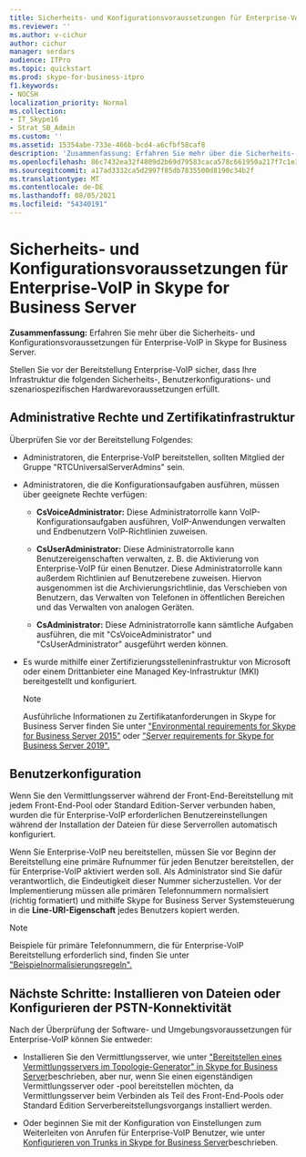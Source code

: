 ```yaml
---
title: Sicherheits- und Konfigurationsvoraussetzungen für Enterprise-VoIP in Skype for Business Server
ms.reviewer: ''
ms.author: v-cichur
author: cichur
manager: serdars
audience: ITPro
ms.topic: quickstart
ms.prod: skype-for-business-itpro
f1.keywords:
- NOCSH
localization_priority: Normal
ms.collection:
- IT_Skype16
- Strat_SB_Admin
ms.custom: ''
ms.assetid: 15354abe-733e-466b-bcd4-a6cfbf58caf8
description: 'Zusammenfassung: Erfahren Sie mehr über die Sicherheits- und Konfigurationsvoraussetzungen für Enterprise-VoIP in Skype for Business Server.'
ms.openlocfilehash: 86c7432ea32f4809d2b69d79583caca578c661950a217f7c1e3977925d524d3b
ms.sourcegitcommit: a17ad3332ca5d2997f85db7835500d8190c34b2f
ms.translationtype: MT
ms.contentlocale: de-DE
ms.lasthandoff: 08/05/2021
ms.locfileid: "54340191"
---
```

# <a name="security-and-configuration-prerequisites-for-enterprise-voice-in-skype-for-business-server"></a>Sicherheits- und Konfigurationsvoraussetzungen für Enterprise-VoIP in Skype for Business Server
 
**Zusammenfassung:** Erfahren Sie mehr über die Sicherheits- und Konfigurationsvoraussetzungen für Enterprise-VoIP in Skype for Business Server.
  
Stellen Sie vor der Bereitstellung Enterprise-VoIP sicher, dass Ihre Infrastruktur die folgenden Sicherheits-, Benutzerkonfigurations- und szenariospezifischen Hardwarevoraussetzungen erfüllt. 
  
## <a name="administrative-rights-and-certificate-infrastructure"></a>Administrative Rechte und Zertifikatinfrastruktur

Überprüfen Sie vor der Bereitstellung Folgendes:
  
- Administratoren, die Enterprise-VoIP bereitstellen, sollten Mitglied der Gruppe "RTCUniversalServerAdmins" sein.
    
- Administratoren, die die Konfigurationsaufgaben ausführen, müssen über geeignete Rechte verfügen:
    
  - **CsVoiceAdministrator:** Diese Administratorrolle kann VoIP-Konfigurationsaufgaben ausführen, VoIP-Anwendungen verwalten und Endbenutzern VoIP-Richtlinien zuweisen.
    
  - **CsUserAdministrator:** Diese Administratorrolle kann Benutzereigenschaften verwalten, z. B. die Aktivierung von Enterprise-VoIP für einen Benutzer. Diese Administratorrolle kann außerdem Richtlinien auf Benutzerebene zuweisen. Hiervon ausgenommen ist die Archivierungsrichtlinie, das Verschieben von Benutzern, das Verwalten von Telefonen in öffentlichen Bereichen und das Verwalten von analogen Geräten.
    
  - **CsAdministrator:** Diese Administratorrolle kann sämtliche Aufgaben ausführen, die mit "CsVoiceAdministrator" und "CsUserAdministrator" ausgeführt werden können.
    
- Es wurde mithilfe einer Zertifizierungsstelleninfrastruktur von Microsoft oder einem Drittanbieter eine Managed Key-Infrastruktur (MKI) bereitgestellt und konfiguriert.
    
    > [!NOTE]
    > Ausführliche Informationen zu Zertifikatanforderungen in Skype for Business Server finden Sie unter ["Environmental requirements for Skype for Business Server 2015"](../../plan-your-deployment/requirements-for-your-environment/environmental-requirements.md) oder ["Server requirements for Skype for Business Server 2019".](../../../SfBServer2019/plan/system-requirements.md) 
  
## <a name="user-configuration"></a>Benutzerkonfiguration

Wenn Sie den Vermittlungsserver während der Front-End-Bereitstellung mit jedem Front-End-Pool oder Standard Edition-Server verbunden haben, wurden die für Enterprise-VoIP erforderlichen Benutzereinstellungen während der Installation der Dateien für diese Serverrollen automatisch konfiguriert.
  
Wenn Sie Enterprise-VoIP neu bereitstellen, müssen Sie vor Beginn der Bereitstellung eine primäre Rufnummer für jeden Benutzer bereitstellen, der für Enterprise-VoIP aktiviert werden soll. Als Administrator sind Sie dafür verantwortlich, die Eindeutigkeit dieser Nummer sicherzustellen. Vor der Implementierung müssen alle primären Telefonnummern normalisiert (richtig formatiert) und mithilfe Skype for Business Server Systemsteuerung in die **Line-URI-Eigenschaft** jedes Benutzers kopiert werden.
  
> [!NOTE]
> Beispiele für primäre Telefonnummern, die für Enterprise-VoIP Bereitstellung erforderlich sind, finden Sie unter ["Beispielnormalisierungsregeln".](../../plan-your-deployment/enterprise-voice-solution/outbound-voice-routing.md#BKMK_SampleNormalizationRules) 
  
## <a name="next-steps-install-files-or-configure-pstn-connectivity"></a>Nächste Schritte: Installieren von Dateien oder Konfigurieren der PSTN-Konnektivität

Nach der Überprüfung der Software- und Umgebungsvoraussetzungen für Enterprise-VoIP können Sie entweder:
  
- Installieren Sie den Vermittlungsserver, wie unter ["Bereitstellen eines Vermittlungsservers im Topologie-Generator" in Skype for Business Server](deploy-a-mediation-server.md)beschrieben, aber nur, wenn Sie einen eigenständigen Vermittlungsserver oder -pool bereitstellen möchten, da Vermittlungsserver beim Verbinden als Teil des Front-End-Pools oder Standard Edition Serverbereitstellungsvorgangs installiert werden.
    
- Oder beginnen Sie mit der Konfiguration von Einstellungen zum Weiterleiten von Anrufen für Enterprise-VoIP Benutzer, wie unter [Konfigurieren von Trunks in Skype for Business Server](configure-trunks.md)beschrieben.
    

